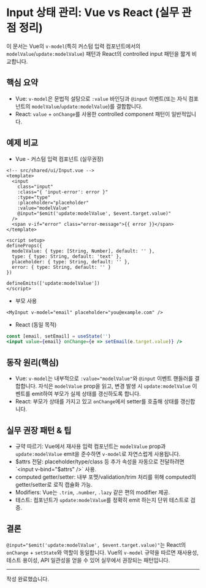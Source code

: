 # Input 상태 관리: Vue vs React (실무 관점 정리)

이 문서는 Vue의 `v-model`(특히 커스텀 입력 컴포넌트에서의 `modelValue`/`update:modelValue`) 패턴과 React의 controlled input 패턴을 짧게 비교합니다.

## 핵심 요약
- Vue: `v-model`은 문법적 설탕으로 `:value` 바인딩과 `@input` 이벤트(또는 자식 컴포넌트의 `modelValue`/`update:modelValue`)를 결합합니다.
- React: `value` + `onChange`를 사용한 controlled component 패턴이 일반적입니다.

## 예제 비교

- Vue - 커스텀 입력 컴포넌트 (실무권장)
```vue
<!-- src/shared/ui/Input.vue -->
<template>
  <input
    class="input"
    :class="{ 'input-error': error }"
    :type="type"
    :placeholder="placeholder"
    :value="modelValue"
    @input="$emit('update:modelValue', $event.target.value)"
  />
  <span v-if="error" class="error-message">{{ error }}</span>
</template>

<script setup>
defineProps({
  modelValue: { type: [String, Number], default: '' },
  type: { type: String, default: 'text' },
  placeholder: { type: String, default: '' },
  error: { type: String, default: '' }
})

defineEmits(['update:modelValue'])
</script>
```

- 부모 사용
```vue
<MyInput v-model="email" placeholder="you@example.com" />
```

- React (동일 목적)
```jsx
const [email, setEmail] = useState('')
<input value={email} onChange={e => setEmail(e.target.value)} />
```

## 동작 원리(핵심)
- Vue: `v-model`는 내부적으로 `:value="modelValue"`와 `@input` 이벤트 핸들러를 결합합니다. 자식은 `modelValue` prop을 읽고, 변경 발생 시 `update:modelValue` 이벤트를 emit하여 부모가 실제 상태를 갱신하도록 합니다.
- React: 부모가 상태를 가지고 있고 `onChange`에서 setter를 호출해 상태를 갱신합니다.

## 실무 권장 패턴 & 팁
- 규약 따르기: Vue에서 재사용 입력 컴포넌트는 `modelValue` prop과 `update:modelValue` emit을 준수하면 `v-model`로 자연스럽게 사용됩니다.
- $attrs 전달: placeholder/type/class 등 추가 속성을 자동으로 전달하려면 `<input v-bind="$attrs" />` 사용.
- computed getter/setter: 내부 포맷/validation/trim 처리를 위해 computed의 getter/setter로 로직 캡슐화 가능.
- Modifiers: Vue는 `.trim`, `.number`, `.lazy` 같은 편의 modifier 제공.
- 테스트: 컴포넌트가 `update:modelValue`를 정확히 emit 하는지 단위 테스트로 검증.

## 결론
`@input="$emit('update:modelValue', $event.target.value)"`는 React의 `onChange` + `setState`와 역할이 동일합니다. Vue의 `v-model` 규약을 따르면 재사용성, 테스트 용이성, API 일관성을 얻을 수 있어 실무에서 권장되는 패턴입니다.

---

작성 완료했습니다.
